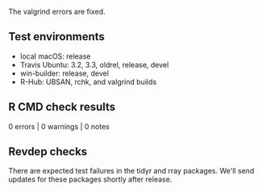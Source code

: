 
The valgrind errors are fixed.

## Test environments

* local macOS: release
* Travis Ubuntu: 3.2, 3.3, oldrel, release, devel
* win-builder: release, devel
* R-Hub: UBSAN, rchk, and valgrind builds

## R CMD check results

0 errors | 0 warnings | 0 notes


## Revdep checks

There are expected test failures in the tidyr and rray packages. We'll send updates for these packages shortly after release.
